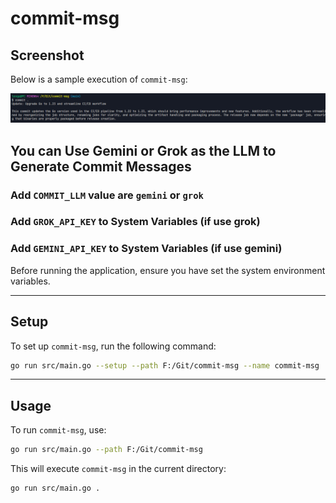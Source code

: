 
# commit-msg

## Screenshot

Below is a sample execution of `commit-msg`:

![Commit-msg Screenshot](image.png)

## You can Use Gemini or Grok as the LLM to Generate Commit Messages

### Add `COMMIT_LLM` value are `gemini` or `grok`
### Add `GROK_API_KEY` to System Variables (if use grok)
### Add `GEMINI_API_KEY` to System Variables (if use gemini)

Before running the application, ensure you have set the system environment variables.

---

## Setup

To set up `commit-msg`, run the following command:

```bash
go run src/main.go --setup --path F:/Git/commit-msg --name commit-msg
```

---

## Usage

To run `commit-msg`, use:

```bash
go run src/main.go --path F:/Git/commit-msg
```

This will execute `commit-msg` in the current directory:

```bash
go run src/main.go .
```




